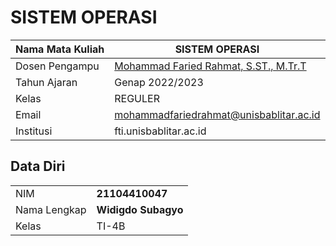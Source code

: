# SISTEM OPERASI

| Nama Mata Kuliah  | SISTEM OPERASI |
|--|--|
| Dosen Pengampu | [Mohammad Faried Rahmat, S.ST., M.Tr.T](https://github.com/mrhmt80) |
| Tahun Ajaran | Genap 2022/2023 |
| Kelas | REGULER |
| Email | mohammadfariedrahmat@unisbablitar.ac.id |
| Institusi | fti.unisbablitar.ac.id |

## Data Diri

|  |  |
|--|--|
| NIM | **21104410047** |
| Nama Lengkap | **Widigdo Subagyo** |
| Kelas | TI-4B |
